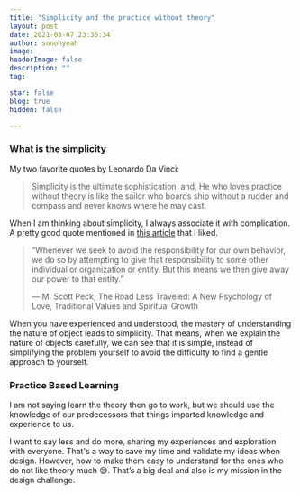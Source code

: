 ```yaml
---
title: "Simplicity and the practice without theory"
layout: post
date: 2021-03-07 23:36:34
author: sonohyeah
image: 
headerImage: false
description: ""
tag:

star: false
blog: true
hidden: false

---
```


### What is the simplicity

My two favorite quotes by Leonardo Da Vinci: 
> Simplicity is the ultimate sophistication. 
and,
> He who loves practice without theory is like the sailor who boards ship without a rudder and compass and never knows where he may cast.

When I am thinking about simplicity, I always associate it with complication.
A pretty good quote mentioned in [this article](https://spiderum.com/bai-dang/Suy-nghi-don-gian-khong-giup-cuoc-song-cua-ban-don-gian-8w0) that I liked.

> “Whenever we seek to avoid the responsibility for our own behavior, we do so by attempting to give that responsibility to some other individual or organization or entity. But this means we then give away our power to that entity.”
> 
> ― M. Scott Peck, The Road Less Traveled: A New Psychology of Love, Traditional Values and Spiritual Growth

When you have experienced and understood, the mastery of understanding the nature of object leads to simplicity. That means, when we explain the nature of objects carefully, we can see that it is simple, instead of simplifying the problem yourself to avoid the difficulty to find a gentle approach to yourself.

### Practice Based Learning

I am not saying learn the theory then go to work, but we should use the knowledge of our predecessors that things imparted knowledge and experience to us.

I want to say less and do more, sharing my experiences and exploration with everyone. That's a way to save my time and validate my ideas when design. However, how to make them easy to understand for the ones who do not like theory much 😅. That’s a big deal and also is my mission in the design challenge.
